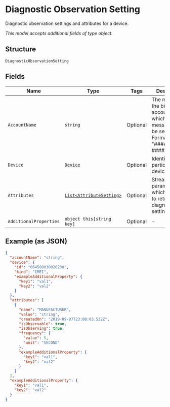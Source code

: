 
# Diagnostic Observation Setting

Diagnostic observation settings and attributes for a device.

*This model accepts additional fields of type object.*

## Structure

`DiagnosticObservationSetting`

## Fields

| Name | Type | Tags | Description |
|  --- | --- | --- | --- |
| `AccountName` | `string` | Optional | The name of the billing account for which callback messages will be sent. Format: "##########-#####". |
| `Device` | [`Device`](../../doc/models/device.md) | Optional | Identifies a particular IoT device. |
| `Attributes` | [`List<AttributeSetting>`](../../doc/models/attribute-setting.md) | Optional | Streaming RF parameters for which you want to retrieve diagnostic settings. |
| `AdditionalProperties` | `object this[string key]` | Optional | - |

## Example (as JSON)

```json
{
  "accountName": "string",
  "device": {
    "id": "864508030026238",
    "kind": "IMEI",
    "exampleAdditionalProperty": {
      "key1": "val1",
      "key2": "val2"
    }
  },
  "attributes": [
    {
      "name": "MANUFACTURER",
      "value": "string",
      "createdOn": "2019-09-07T23:08:03.532Z",
      "isObservable": true,
      "isObserving": true,
      "frequency": {
        "value": 5,
        "unit": "SECOND"
      },
      "exampleAdditionalProperty": {
        "key1": "val1",
        "key2": "val2"
      }
    }
  ],
  "exampleAdditionalProperty": {
    "key1": "val1",
    "key2": "val2"
  }
}
```

